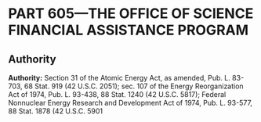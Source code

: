 # PART 605—THE OFFICE OF SCIENCE FINANCIAL ASSISTANCE PROGRAM


## Authority

**Authority:** Section 31 of the Atomic Energy Act, as amended, Pub. L. 83-703, 68 Stat. 919 (42 U.S.C. 2051); sec. 107 of the Energy Reorganization Act of 1974, Pub. L. 93-438, 88 Stat. 1240 (42 U.S.C. 5817); Federal Nonnuclear Energy Research and Development Act of 1974, Pub. L. 93-577, 88 Stat. 1878 (42 U.S.C. 5901 

